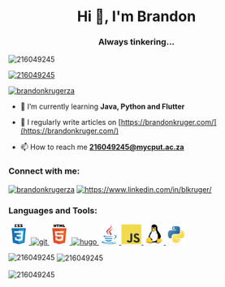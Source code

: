 <h1 align="center">Hi 👋, I'm Brandon</h1>
<h3 align="center">Always tinkering...</h3>

<p align="left"> <img src="https://komarev.com/ghpvc/?username=216049245&label=Profile%20views&color=0e75b6&style=flat" alt="216049245" /> </p>

<p align="left"> <a href="https://github.com/ryo-ma/github-profile-trophy"><img src="https://github-profile-trophy.vercel.app/?username=216049245" alt="216049245" /></a> </p>

<p align="left"> <a href="https://twitter.com/brandonkrugerza" target="blank"><img src="https://img.shields.io/twitter/follow/brandonkrugerza?logo=twitter&style=for-the-badge" alt="brandonkrugerza" /></a> </p>

- 🌱 I’m currently learning **Java, Python and Flutter**

- 📝 I regularly write articles on [https://brandonkruger.com/](https://brandonkruger.com/)

- 📫 How to reach me **216049245@mycput.ac.za**

<h3 align="left">Connect with me:</h3>
<p align="left">
<a href="https://twitter.com/brandonkrugerza" target="blank"><img align="center" src="https://raw.githubusercontent.com/rahuldkjain/github-profile-readme-generator/master/src/images/icons/Social/twitter.svg" alt="brandonkrugerza" height="30" width="40" /></a>
<a href="https://linkedin.com/in/https://www.linkedin.com/in/blkruger/" target="blank"><img align="center" src="https://raw.githubusercontent.com/rahuldkjain/github-profile-readme-generator/master/src/images/icons/Social/linked-in-alt.svg" alt="https://www.linkedin.com/in/blkruger/" height="30" width="40" /></a>
</p>

<h3 align="left">Languages and Tools:</h3>
<p align="left"> <a href="https://www.w3schools.com/css/" target="_blank"> <img src="https://raw.githubusercontent.com/devicons/devicon/master/icons/css3/css3-original-wordmark.svg" alt="css3" width="40" height="40"/> </a> <a href="https://git-scm.com/" target="_blank"> <img src="https://www.vectorlogo.zone/logos/git-scm/git-scm-icon.svg" alt="git" width="40" height="40"/> </a> <a href="https://www.w3.org/html/" target="_blank"> <img src="https://raw.githubusercontent.com/devicons/devicon/master/icons/html5/html5-original-wordmark.svg" alt="html5" width="40" height="40"/> </a> <a href="https://gohugo.io/" target="_blank"> <img src="https://api.iconify.design/logos-hugo.svg" alt="hugo" width="40" height="40"/> </a> <a href="https://www.java.com" target="_blank"> <img src="https://raw.githubusercontent.com/devicons/devicon/master/icons/java/java-original.svg" alt="java" width="40" height="40"/> </a> <a href="https://developer.mozilla.org/en-US/docs/Web/JavaScript" target="_blank"> <img src="https://raw.githubusercontent.com/devicons/devicon/master/icons/javascript/javascript-original.svg" alt="javascript" width="40" height="40"/> </a> <a href="https://www.linux.org/" target="_blank"> <img src="https://raw.githubusercontent.com/devicons/devicon/master/icons/linux/linux-original.svg" alt="linux" width="40" height="40"/> </a> <a href="https://www.python.org" target="_blank"> <img src="https://raw.githubusercontent.com/devicons/devicon/master/icons/python/python-original.svg" alt="python" width="40" height="40"/> </a> </p>

<p><img align="left" src="https://github-readme-stats.vercel.app/api/top-langs?username=216049245&show_icons=true&locale=en&layout=compact" alt="216049245" /></p>

<p>&nbsp;<img align="center" src="https://github-readme-stats.vercel.app/api?username=216049245&show_icons=true&locale=en" alt="216049245" /></p>

<p><img align="center" src="https://github-readme-streak-stats.herokuapp.com/?user=216049245&" alt="216049245" /></p>
